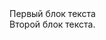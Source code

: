 <!DOCTYPE html>
<html>
<head>
    <title>Блоки</title>
    <meta charset="Windows-1251">
</head>
<body>
<div>Первый блок текста</div>
<div>Второй блок текста.</div>
</body>
</html>
